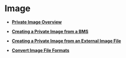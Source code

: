 # Image<a name="EN-US_TOPIC_0084461765"></a>

-   **[Private Image Overview](private-image-overview.md)**  

-   **[Creating a Private Image from a BMS](creating-a-private-image-from-a-bms.md)**  

-   **[Creating a Private Image from an External Image File](creating-a-private-image-from-an-external-image-file.md)**  

-   **[Convert Image File Formats](convert-image-file-formats.md)**  


